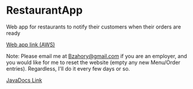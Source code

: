 # RestaurantApp
Web app for restaurants to notify their customers when their orders are ready

[Web app link (AWS)](Restaurantwebapp-env.eba-hd7kqdii.us-east-2.elasticbeanstalk.com)

Note: Please email me at Bzahory@gmail.com if you are an employer, and you would like for me to reset the website (empty any new Menu/Order entries).
Regardless, I'll do it every few days or so.

[JavaDocs Link](http://bzah.bz/RDA-JavaDocs/)
